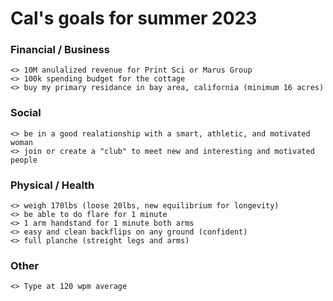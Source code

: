 # Cal's goals for summer 2023  

### Financial / Business  
	<> 10M anulalized revenue for Print Sci or Marus Group
	<> 100k spending budget for the cottage
	<> buy my primary residance in bay area, california (minimum 16 acres)
 
### Social  
	<> be in a good realationship with a smart, athletic, and motivated woman
	<> join or create a "club" to meet new and interesting and motivated people

### Physical / Health  
	<> weigh 170lbs (loose 20lbs, new equilibrium for longevity)
	<> be able to do flare for 1 minute
	<> 1 arm handstand for 1 minute both arms
	<> easy and clean backflips on any ground (confident)
 	<> full planche (streight legs and arms)
	
### Other
	<> Type at 120 wpm average 
